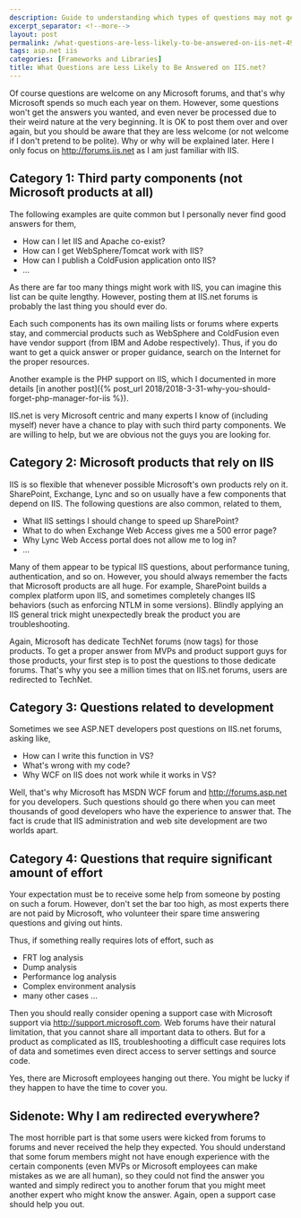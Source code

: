 ```yaml
---
description: Guide to understanding which types of questions may not get answers on IIS.net forums, including third-party components, Microsoft products on IIS, development issues, and complex troubleshooting scenarios.
excerpt_separator: <!--more-->
layout: post
permalink: /what-questions-are-less-likely-to-be-answered-on-iis-net-49310b254eb9
tags: asp.net iis
categories: [Frameworks and Libraries]
title: What Questions are Less Likely to Be Answered on IIS.net?
---
```

Of course questions are welcome on any Microsoft forums, and that's why Microsoft spends so much each year on them. However, some questions won't get the answers you wanted, and even never be processed due to their weird nature at the very beginning. It is OK to post them over and over again, but you should be aware that they are less welcome (or not welcome if I don't pretend to be polite). Why or why will be explained later. Here I only focus on http://forums.iis.net as I am just familiar with IIS.

<!--more-->

## Category 1: Third party components (not Microsoft products at all)

The following examples are quite common but I personally never find good answers for them,

- How can I let IIS and Apache co-exist?
- How can I get WebSphere/Tomcat work with IIS?
- How can I publish a ColdFusion application onto IIS?
- …

As there are far too many things might work with IIS, you can imagine this list can be quite lengthy. However, posting them at IIS.net forums is probably the last thing you should ever do.

Each such components has its own mailing lists or forums where experts stay, and commercial products such as WebSphere and ColdFusion even have vendor support (from IBM and Adobe respectively). Thus, if you do want to get a quick answer or proper guidance, search on the Internet for the proper resources.

Another example is the PHP support on IIS, which I documented in more details [in another post]({% post_url 2018/2018-3-31-why-you-should-forget-php-manager-for-iis %}).

IIS.net is very Microsoft centric and many experts I know of (including myself) never have a chance to play with such third party components. We are willing to help, but we are obvious not the guys you are looking for.

## Category 2: Microsoft products that rely on IIS

IIS is so flexible that whenever possible Microsoft's own products rely on it. SharePoint, Exchange, Lync and so on usually have a few components that depend on IIS. The following questions are also common, related to them,

- What IIS settings I should change to speed up SharePoint?
- What to do when Exchange Web Access gives me a 500 error page?
- Why Lync Web Access portal does not allow me to log in?
- …

Many of them appear to be typical IIS questions, about performance tuning, authentication, and so on. However, you should always remember the facts that Microsoft products are all huge. For example, SharePoint builds a complex platform upon IIS, and sometimes completely changes IIS behaviors (such as enforcing NTLM in some versions). Blindly applying an IIS general trick might unexpectedly break the product you are troubleshooting.

Again, Microsoft has dedicate TechNet forums (now tags) for those products. To get a proper answer from MVPs and product support guys for those products, your first step is to post the questions to those dedicate forums. That's why you see a million times that on IIS.net forums, users are redirected to TechNet.

## Category 3: Questions related to development

Sometimes we see ASP.NET developers post questions on IIS.net forums, asking like,

- How can I write this function in VS?
- What's wrong with my code?
- Why WCF on IIS does not work while it works in VS?

Well, that's why Microsoft has MSDN WCF forum and http://forums.asp.net for you developers. Such questions should go there when you can meet thousands of good developers who have the experience to answer that. The fact is crude that IIS administration and web site development are two worlds apart.

## Category 4: Questions that require significant amount of effort

Your expectation must be to receive some help from someone by posting on such a forum. However, don't set the bar too high, as most experts there are not paid by Microsoft, who volunteer their spare time answering questions and giving out hints.

Thus, if something really requires lots of effort, such as

- FRT log analysis
- Dump analysis
- Performance log analysis
- Complex environment analysis
- many other cases …

Then you should really consider opening a support case with Microsoft support via http://support.microsoft.com. Web forums have their natural limitation, that you cannot share all important data to others. But for a product as complicated as IIS, troubleshooting a difficult case requires lots of data and sometimes even direct access to server settings and source code.

Yes, there are Microsoft employees hanging out there. You might be lucky if they happen to have the time to cover you.

## Sidenote: Why I am redirected everywhere?

The most horrible part is that some users were kicked from forums to forums and never received the help they expected. You should understand that some forum members might not have enough experience with the certain components (even MVPs or Microsoft employees can make mistakes as we are all human), so they could not find the answer you wanted and simply redirect you to another forum that you might meet another expert who might know the answer. Again, open a support case should help you out.
